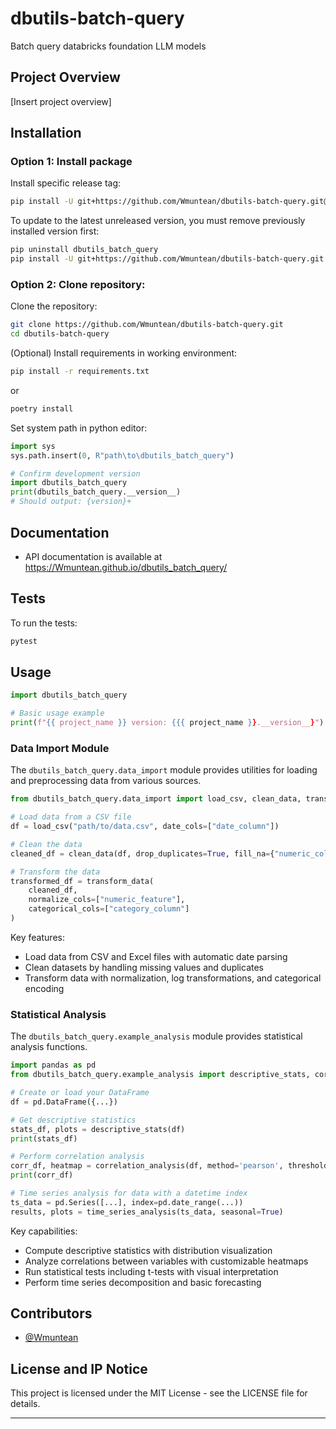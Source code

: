 # dbutils-batch-query

Batch query databricks foundation LLM models

## Project Overview

[Insert project overview]

## Installation

### Option 1: Install package

Install specific release tag:
```bash
pip install -U git+https://github.com/Wmuntean/dbutils-batch-query.git@v0.1.0
```
To update to the latest unreleased version, you must remove previously installed version first:
```bash
pip uninstall dbutils_batch_query
pip install -U git+https://github.com/Wmuntean/dbutils-batch-query.git
```

### Option 2: Clone repository:

Clone the repository:
```bash
git clone https://github.com/Wmuntean/dbutils-batch-query.git
cd dbutils-batch-query
```

(Optional) Install requirements in working environment:
```bash
pip install -r requirements.txt
```
or
```bash
poetry install
```

Set system path in python editor:
```python
import sys
sys.path.insert(0, R"path\to\dbutils_batch_query")

# Confirm development version
import dbutils_batch_query
print(dbutils_batch_query.__version__)
# Should output: {version}+
```

## Documentation


- API documentation is available at https://Wmuntean.github.io/dbutils_batch_query/




## Tests

To run the tests:

```bash
pytest
```


## Usage

```python
import dbutils_batch_query

# Basic usage example
print(f"{{ project_name }} version: {{{ project_name }}.__version__}")
```

<!-- data_import -->
### Data Import Module

The `dbutils_batch_query.data_import` module provides utilities for loading and preprocessing data from various sources.

```python
from dbutils_batch_query.data_import import load_csv, clean_data, transform_data

# Load data from a CSV file
df = load_csv("path/to/data.csv", date_cols=["date_column"])

# Clean the data
cleaned_df = clean_data(df, drop_duplicates=True, fill_na={"numeric_column": 0})

# Transform the data
transformed_df = transform_data(
    cleaned_df,
    normalize_cols=["numeric_feature"],
    categorical_cols=["category_column"]
)
```

Key features:
- Load data from CSV and Excel files with automatic date parsing
- Clean datasets by handling missing values and duplicates
- Transform data with normalization, log transformations, and categorical encoding
<!-- module_name 1 -->

<!-- module_name 2 -->
### Statistical Analysis

The `dbutils_batch_query.example_analysis` module provides statistical analysis functions.

```python
import pandas as pd
from dbutils_batch_query.example_analysis import descriptive_stats, correlation_analysis, time_series_analysis

# Create or load your DataFrame
df = pd.DataFrame({...})

# Get descriptive statistics
stats_df, plots = descriptive_stats(df)
print(stats_df)

# Perform correlation analysis
corr_df, heatmap = correlation_analysis(df, method='pearson', threshold=0.3)
print(corr_df)

# Time series analysis for data with a datetime index
ts_data = pd.Series([...], index=pd.date_range(...))
results, plots = time_series_analysis(ts_data, seasonal=True)
```

Key capabilities:
- Compute descriptive statistics with distribution visualization
- Analyze correlations between variables with customizable heatmaps
- Run statistical tests including t-tests with visual interpretation
- Perform time series decomposition and basic forecasting
<!-- end modules -->



## Contributors
- [@Wmuntean](https://github.com/Wmuntean)

## License and IP Notice


This project is licensed under the MIT License - see the LICENSE file for details.

***